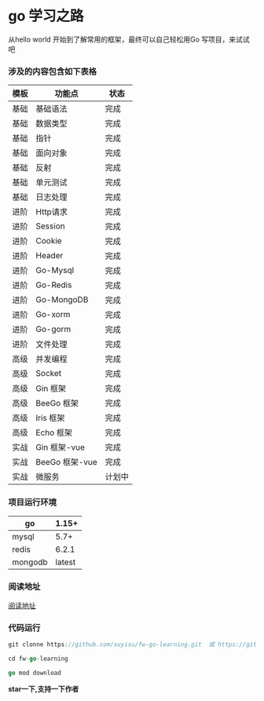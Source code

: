 # go 学习之路

从hello world  开始到了解常用的框架，最终可以自己轻松用Go 写项目，来试试吧


### 涉及的内容包含如下表格
| 模板   | 功能点         | 状态 |
| ------ | -------------- | -------- |
| 基础   | 基础语法       | 完成   |
| 基础   | 数据类型       | 完成   |
| 基础   | 指针           | 完成   |
| 基础   | 面向对象       | 完成   |
| 基础   | 反射           | 完成   |
| 基础   | 单元测试       | 完成   |
| 基础   | 日志处理       | 完成      |
| 进阶   | Http请求       | 完成      |
| 进阶   | Session        | 完成      |
| 进阶   | Cookie         | 完成      |
| 进阶   | Header         | 完成      |
| 进阶   | Go-Mysql       | 完成      |
| 进阶   | Go-Redis       | 完成     |
| 进阶   | Go-MongoDB| 完成  |
| 进阶   | Go-xorm  |  完成  |
| 进阶   | Go-gorm         |  完成    |
| 进阶   | 文件处理       |  完成   |
| 高级   | 并发编程       | 完成   |
| 高级   | Socket         |  完成    |
| 高级   | Gin 框架       |  完成    |
| 高级   | BeeGo 框架     |  完成    |
| 高级   | Iris 框架      |  完成    |
| 高级   | Echo 框架      |  完成   |
| 实战   | Gin 框架-vue   | 完成   |
| 实战   | BeeGo 框架-vue |  完成   |
| 实战   | 微服务  | 计划中   |

### 项目运行环境

| go          | 1.15+   |
| ------------ | ------ |
| mysql        | 5.7+   |
| redis        | 6.2.1  |
| mongodb        | latest  |


### 阅读地址
[阅读地址](https://www.kancloud.cn/xuyisu/goweb/2635897)


### 代码运行
```go
git clonne https://github.com/xuyisu/fw-go-learning.git  或 https://gitee.com/gitxys/fw-go-learning.git

cd fw-go-learning 

go mod download
```


**star一下,支持一下作者**